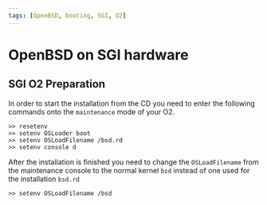 ```yaml
---
tags: [OpenBSD, booting, SGI, O2]
---
```

# OpenBSD on SGI hardware

## SGI O2 Preparation
In order to start the installation from the CD you need to enter the following
commands onto the `maintenance` mode of your O2.
```
>> resetenv
>> setenv OSLoader boot
>> setenv OSLoadFilename /bsd.rd
>> setenv console d
```

After the installation is finished you need to change the `OSLoadFilename` from
the maintenance console to the normal kernel `bsd` instead of one used for the
installation `bsd.rd`
```
>> setenv OSLoadFilename /bsd
```